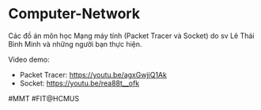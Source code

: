 # Computer-Network
Các đồ án môn học Mạng máy tính (Packet Tracer và Socket) do sv Lê Thái Bình Minh và những người bạn thực hiện.

Video demo:
  + Packet Tracer: https://youtu.be/agxGwjiQ1Ak
  + Socket: https://youtu.be/rea88t__ofk

#MMT #FIT@HCMUS 
